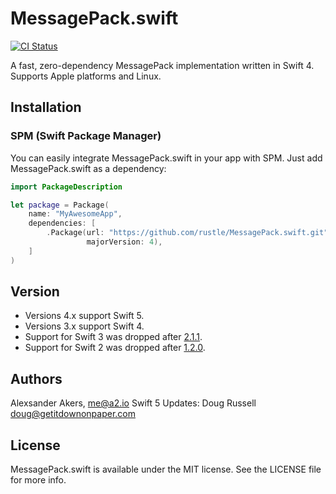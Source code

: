 MessagePack.swift
=================

[![CI Status](https://img.shields.io/travis/a2/MessagePack.swift.svg?style=flat)](https://travis-ci.org/a2/MessagePack.swift)

A fast, zero-dependency MessagePack implementation written in Swift 4. Supports Apple platforms and Linux.

## Installation

### SPM (Swift Package Manager)

You can easily integrate MessagePack.swift in your app with SPM. Just add MessagePack.swift as a dependency:

```swift
import PackageDescription

let package = Package(
    name: "MyAwesomeApp",
    dependencies: [
        .Package(url: "https://github.com/rustle/MessagePack.swift.git", 
                 majorVersion: 4),
    ]
)
```

## Version

- Versions 4.x support Swift 5.
- Versions 3.x support Swift 4.
- Support for Swift 3 was dropped after [2.1.1](https://github.com/a2/MessagePack.swift/releases/tag/2.1.1).
- Support for Swift 2 was dropped after [1.2.0](https://github.com/a2/MessagePack.swift/releases/tag/1.2.0).

## Authors

Alexsander Akers, me@a2.io
Swift 5 Updates: Doug Russell doug@getitdownonpaper.com

## License

MessagePack.swift is available under the MIT license. See the LICENSE file for more info.
